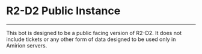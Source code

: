 # R2-D2 Public Instance
---

This bot is designed to be a public facing version of R2-D2. It does not include tickets or any other form of data designed to be used only in Amirion servers.
